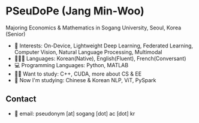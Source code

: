 # PSeuDoPe (Jang Min-Woo)

Majoring Economics & Mathematics in Sogang University, Seoul, Korea (Senior)

* 💖 Interests: On-Device, Lightweight Deep Learning, Federated Learning, Computer Vision, Natural Language Processing, Multimodal
* 👱🏻‍♀️ Languages: Korean(Native), English(Fluent), French(Conversant)
* 💻 Programming Languages: Python, MATLAB
* ✍🏻 Want to study: C++, CUDA, more about CS & EE
* 🎯 Now I'm studying: Chinese & Korean NLP, ViT, PySpark

## Contact
* 📃 email: pseudonym [at] sogang [dot] ac [dot] kr
